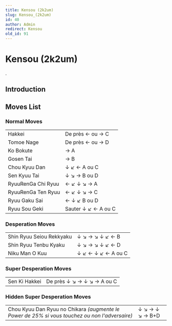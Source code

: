 ```yaml
---
title: Kensou (2k2um)
slug: Kensou_(2k2um)
id: 40
author: Admin
redirect: Kensou
old_id: 91
---
```


# Kensou (2k2um)

.

## Introduction

## Moves List

### Normal Moves

|                    |                     |
|--------------------|---------------------|
| Hakkei             | De près ← ou → C    |
| Tomoe Nage         | De près ← ou → D    |
| Ko Bokute          | → A                 |
| Gosen Tai          | → B                 |
| Chou Kyuu Dan      | ↓ ↙ ← A ou C        |
| Sen Kyuu Tai       | ↓ ↘ → B ou D        |
| RyuuRenGa Chi Ryuu | ← ↙ ↓ ↘ → A         |
| RyuuRenGa Ten Ryuu | ← ↙ ↓ ↘ → C         |
| Ryuu Gaku Sai      | ← ↓ ↙ B ou D        |
| Ryuu Sou Geki      | Sauter ↓ ↙ ← A ou C |

### Desperation Moves

|                          |                    |
|--------------------------|--------------------|
| Shin Ryuu Seiou Rekkyaku | ↓ ↘ → ↘ ↓ ↙ ← B    |
| Shin Ryuu Tenbu Kyaku    | ↓ ↘ → ↘ ↓ ↙ ← D    |
| Niku Man O Kuu           | ↓ ↙ ← ↓ ↙ ← A ou C |

### Super Desperation Moves

|               |                            |
|---------------|----------------------------|
| Sen Ki Hakkei | De près ↓ ↘ → ↓ ↘ → A ou C |

### Hidden Super Desperation Moves

|                                                                                                |                 |
|------------------------------------------------------------------------------------------------|-----------------|
| Chou Kyuu Dan Ryuu no Chikara *(augmente le Power de 25% si vous touchez ou non l'adversaire)* | ↓ ↘ → ↓ ↘ → B+D |
